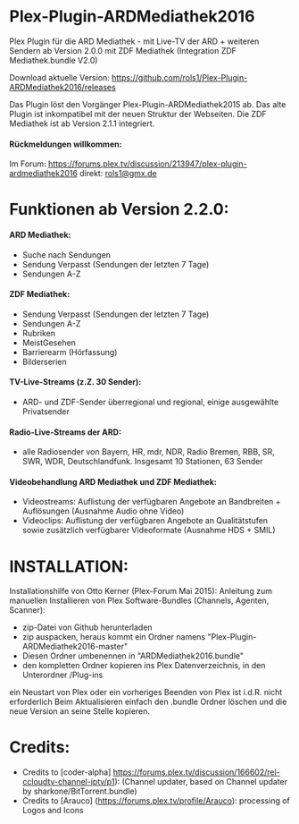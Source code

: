 ﻿Plex-Plugin-ARDMediathek2016
===================
Plex Plugin für die ARD Mediathek - mit Live-TV der ARD + weiteren Sendern
ab Version 2.0.0 mit ZDF Mediathek (Integration ZDF Mediathek.bundle V2.0)

Download aktuelle Version: https://github.com/rols1/Plex-Plugin-ARDMediathek2016/releases

Das Plugin löst den Vorgänger Plex-Plugin-ARDMediathek2015 ab. Das alte Plugin ist inkompatibel mit der neuen Struktur der Webseiten. Die ZDF Mediathek ist ab Version 2.1.1 integriert.

#### Rückmeldungen willkommen:
Im Forum: https://forums.plex.tv/discussion/213947/plex-plugin-ardmediathek2016
direkt: rols1@gmx.de 
  
Funktionen ab Version 2.2.0: 
===================

#### ARD Mediathek:  
- Suche nach Sendungen
- Sendung Verpasst (Sendungen der letzten 7 Tage)
- Sendungen A-Z

#### ZDF Mediathek: 
- Sendung Verpasst (Sendungen der letzten 7 Tage)
- Sendungen A-Z
- Rubriken
- MeistGesehen
- Barrierearm (Hörfassung)
- Bilderserien

#### TV-Live-Streams (z.Z. 30 Sender): 
- ARD- und ZDF-Sender überregional und regional, einige ausgewählte Privatsender

#### Radio-Live-Streams der ARD:
- alle Radiosender von Bayern, HR, mdr, NDR, Radio Bremen, RBB, SR, SWR, WDR, Deutschlandfunk. Insgesamt 10 Stationen, 63 Sender
 
#### Videobehandlung ARD Mediathek und ZDF Mediathek:
- Videostreams: Auflistung der verfügbaren Angebote an Bandbreiten + Auflösungen (Ausnahme Audio ohne Video)
- Videoclips: Auflistung der verfügbaren Angebote an Qualitätstufen sowie zusätzlich verfügbarer Videoformate (Ausnahme HDS + SMIL) 


INSTALLATION:
===================  
Installationshilfe von Otto Kerner (Plex-Forum Mai 2015):
Anleitung zum manuellen Installieren von Plex Software-Bundles (Channels, Agenten, Scanner):
- zip-Datei von Github herunterladen
- zip auspacken, heraus kommt ein Ordner namens "Plex-Plugin-ARDMediathek2016-master"
- Diesen Ordner umbenennen in "ARDMediathek2016.bundle"
- den kompletten Ordner kopieren ins Plex Datenverzeichnis, in den Unterordner /Plug-ins

ein Neustart von Plex oder ein vorheriges Beenden von Plex ist i.d.R. nicht erforderlich
Beim Aktualisieren einfach den .bundle Ordner löschen und die neue Version an seine Stelle kopieren.
 

Credits:
===================  
- Credits to [coder-alpha] https://forums.plex.tv/discussion/166602/rel-ccloudtv-channel-iptv/p1): (Channel updater, based on Channel updater by sharkone/BitTorrent.bundle)
- Credits to [Arauco] (https://forums.plex.tv/profile/Arauco): processing of Logos and Icons
